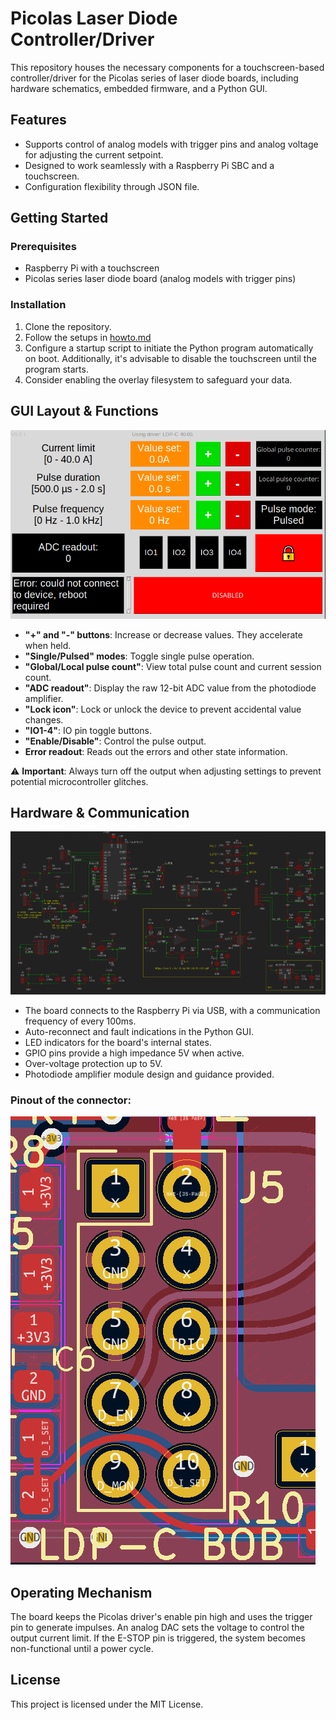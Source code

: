 # Picolas Laser Diode Controller/Driver

This repository houses the necessary components for a touchscreen-based controller/driver for the Picolas series of laser diode boards, including hardware schematics, embedded firmware, and a Python GUI.

## Features

- Supports control of analog models with trigger pins and analog voltage for adjusting the current setpoint.
- Designed to work seamlessly with a Raspberry Pi SBC and a touchscreen.
- Configuration flexibility through JSON file.

## Getting Started

### Prerequisites

- Raspberry Pi with a touchscreen
- Picolas series laser diode board (analog models with trigger pins)

### Installation

1. Clone the repository.
2. Follow the setups in [howto.md](https://github.com/diminDDL/PicoLasDriver/blob/main/howto.md)
3. Configure a startup script to initiate the Python program automatically on boot. Additionally, it's advisable to disable the touchscreen until the program starts.
4. Consider enabling the overlay filesystem to safeguard your data.

## GUI Layout & Functions

![GUI](https://github.com/diminDDL/PicoLasDriver/blob/main/images/GUI.png?raw=true)

- **"+" and "-" buttons**: Increase or decrease values. They accelerate when held.
- **"Single/Pulsed" modes**: Toggle single pulse operation.
- **"Global/Local pulse count"**: View total pulse count and current session count.
- **"ADC readout"**: Display the raw 12-bit ADC value from the photodiode amplifier.
- **"Lock icon"**: Lock or unlock the device to prevent accidental value changes.
- **"IO1-4"**: IO pin toggle buttons.
- **"Enable/Disable"**: Control the pulse output.
- **Error readout**: Reads out the errors and other state information.

⚠️ **Important**: Always turn off the output when adjusting settings to prevent potential microcontroller glitches.

## Hardware & Communication

![Schematic](https://github.com/diminDDL/PicoLasDriver/blob/main/images/schematic.png?raw=true)

- The board connects to the Raspberry Pi via USB, with a communication frequency of every 100ms.
- Auto-reconnect and fault indications in the Python GUI.
- LED indicators for the board's internal states.
- GPIO pins provide a high impedance 5V when active.
- Over-voltage protection up to 5V.
- Photodiode amplifier module design and guidance provided.

### Pinout of the connector:
![Schematic](https://github.com/diminDDL/PicoLasDriver/blob/main/images/pinout.png?raw=true)


## Operating Mechanism

The board keeps the Picolas driver's enable pin high and uses the trigger pin to generate impulses. An analog DAC sets the voltage to control the output current limit. If the E-STOP pin is triggered, the system becomes non-functional until a power cycle.

## License

This project is licensed under the MIT License.
